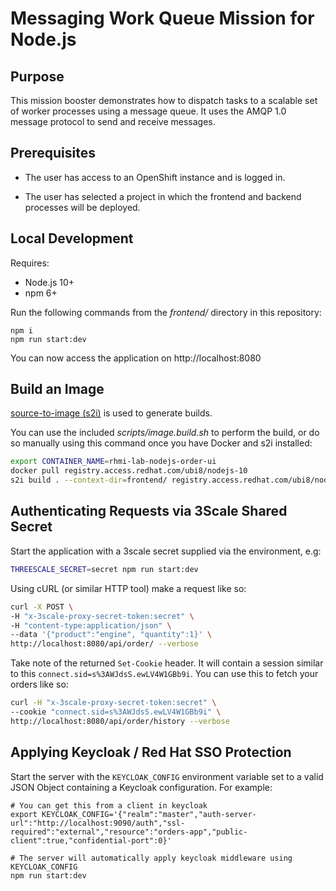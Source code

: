 # Messaging Work Queue Mission for Node.js

## Purpose

This mission booster demonstrates how to dispatch tasks to a scalable
set of worker processes using a message queue. It uses the AMQP 1.0
message protocol to send and receive messages.

## Prerequisites

* The user has access to an OpenShift instance and is logged in.

* The user has selected a project in which the frontend and backend
  processes will be deployed.

## Local Development

Requires:

* Node.js 10+
* npm 6+

Run the following commands from the *frontend/* directory in this repository:

```
npm i
npm run start:dev
```

You can now access the application on http://localhost:8080

## Build an Image

[source-to-image (s2i)](https://docs.okd.io/latest/creating_images/s2i.html) is
used to generate builds.

You can use the included *scripts/image.build.sh* to perform the build, or do
so manually using this command once you have Docker and s2i installed:

```bash
export CONTAINER_NAME=rhmi-lab-nodejs-order-ui
docker pull registry.access.redhat.com/ubi8/nodejs-10
s2i build . --context-dir=frontend/ registry.access.redhat.com/ubi8/nodejs-10 $CONTAINER_NAME
```

## Authenticating Requests via 3Scale Shared Secret

Start the application with a 3scale secret supplied via the environment, e.g: 

```bash
THREESCALE_SECRET=secret npm run start:dev
```

Using cURL (or similar HTTP tool) make a request like so:

```bash
curl -X POST \
-H "x-3scale-proxy-secret-token:secret" \
-H "content-type:application/json" \
--data '{"product":"engine", "quantity":1}' \
http://localhost:8080/api/order/ --verbose
```

Take note of the returned `Set-Cookie` header. It will contain a session
similar to this `connect.sid=s%3AWJdsS.ewLV4W1GBb9i`. You can use this to fetch
your orders like so:

```bash
curl -H "x-3scale-proxy-secret-token:secret" \
--cookie "connect.sid=s%3AWJdsS.ewLV4W1GBb9i" \
http://localhost:8080/api/order/history --verbose
```

## Applying Keycloak / Red Hat SSO Protection

Start the server with the `KEYCLOAK_CONFIG` environment variable set to a valid
JSON Object containing a Keycloak configuration. For example:

```
# You can get this from a client in keycloak
export KEYCLOAK_CONFIG='{"realm":"master","auth-server-url":"http://localhost:9090/auth","ssl-required":"external","resource":"orders-app","public-client":true,"confidential-port":0}'

# The server will automatically apply keycloak middleware using KEYCLOAK_CONFIG
npm run start:dev
```

